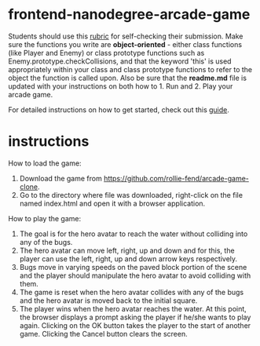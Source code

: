 frontend-nanodegree-arcade-game
===============================

Students should use this [rubric](https://review.udacity.com/#!/projects/2696458597/rubric) for self-checking their submission. Make sure the functions you write are **object-oriented** - either class functions (like Player and Enemy) or class prototype functions such as Enemy.prototype.checkCollisions, and that the keyword 'this' is used appropriately within your class and class prototype functions to refer to the object the function is called upon. Also be sure that the **readme.md** file is updated with your instructions on both how to 1. Run and 2. Play your arcade game.

For detailed instructions on how to get started, check out this [guide](https://docs.google.com/document/d/1v01aScPjSWCCWQLIpFqvg3-vXLH2e8_SZQKC8jNO0Dc/pub?embedded=true).

instructions
============
How to load the game:
1. Download the game from https://github.com/rollie-fend/arcade-game-clone.
2. Go to the directory where file was downloaded, right-click on the file named index.html and open it with a browser application.

How to play the game:
1. The goal is for the hero avatar to reach the water without colliding into any of the bugs.
2. The hero avatar can move left, right, up and down and for this, the player can use the left, right, up and down arrow keys respectively.
3. Bugs move in varying speeds on the paved block portion of the scene and the player should manipulate the hero avatar to avoid colliding with them.
4. The game is reset when the hero avatar collides with any of the bugs and the hero avatar is moved back to the initial square.
5. The player wins when the hero avatar reaches the water.  At this point, the browser displays a prompt asking the player if he/she wants to play again.  Clicking on the OK button takes the player to the start of another game.  Clicking the Cancel button clears the screen.

